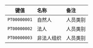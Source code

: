 |     键值     | 名称       | 备注     |
| :----------: | :--------- | :------- |
| `PT00000001` | 自然人     | 人员类别 |
| `PT00000002` | 法人       | 人员类别 |
| `PT00000003` | 非法人组织 | 人员类别 |
